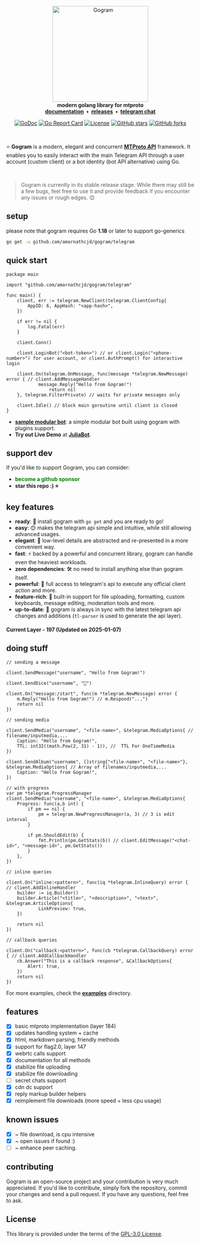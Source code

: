 <p align="center">
    <a href="https://github.com/amarnathcjd/gogram">
        <img src="https://i.imgur.com/RE1M0sM.png" alt="Gogram" width="256">
    </a>
    <br>
    <b>modern golang library for mtproto</b>
    <br>
    <b>
    <a href="https://gogramdoc.vercel.app">documentation</a>
    &nbsp;•&nbsp;
    <a href="https://github.com/amarnathcjd/gogram/releases">releases</a>
    &nbsp;•&nbsp;
    <a href="https://t.me/rosexchat">telegram chat</a>
    </b>
</p>

<div align='center'>
	
[![GoDoc](https://godoc.org/github.com/amarnathcjd/gogram?status.svg)](https://godoc.org/github.com/amarnathcjd/gogram)
[![Go Report Card](https://goreportcard.com/badge/github.com/amarnathcjd/gogram)](https://goreportcard.com/report/github.com/amarnathcjd/gogram)
[![License](https://img.shields.io/github/license/amarnathcjd/gogram.svg)](https://img.shields.io/github/license/amarnathcjd/gogram.svg)
[![GitHub stars](https://img.shields.io/github/stars/amarnathcjd/gogram.svg?style=social&label=Stars)](https://img.shields.io/github/stars/amarnathcjd/gogram.svg?style=social&label=Stars)
[![GitHub forks](https://img.shields.io/github/forks/amarnathcjd/gogram.svg?style=social&label=Fork)](https://img.shields.io/github/forks/amarnathcjd/gogram.svg?style=social&label=Fork)

</div>


<br>

<p>⭐️ <b>Gogram</b> is a modern, elegant and concurrent <b><a href='https://core.telegram.org/api'>MTProto API</a></b>
framework. It enables you to easily interact with the main Telegram API through a user account (custom client) or a bot
identity (bot API alternative) using Go.</p>
<br>

> Gogram is currently in its stable release stage. While there may still be a few bugs, feel free to use it and provide feedback if you encounter any issues or rough edges. 😊

## setup

<p>please note that gogram requires Go <b>1.18</b> or later to support go-generics</p>

```bash
go get -u github.com/amarnathcjd/gogram/telegram
```

## quick start

```golang
package main

import "github.com/amarnathcjd/gogram/telegram"

func main() {
	client, err := telegram.NewClient(telegram.ClientConfig{
		AppID: 6, AppHash: "<app-hash>",
	})

	if err != nil {
		log.Fatal(err)
	}

	client.Conn()

	client.LoginBot("<bot-token>") // or client.Login("<phone-number>") for user account, or client.AuthPrompt() for interactive login

	client.On(telegram.OnMessage, func(message *telegram.NewMessage) error { // client.AddMessageHandler
			message.Reply("Hello from Gogram!")
        		return nil
	}, telegram.FilterPrivate) // waits for private messages only

	client.Idle() // block main goroutine until client is closed
}
```

- **[sample modular bot](https://github.com/AmarnathCJD/JuliaBot.git)**: a simple modular bot built using gogram with plugins support.
- **Try out Live Demo** at **[JuliaBot](https://t.me/rustyDbot)**. 

## support dev

If you'd like to support Gogram, you can consider:

- <b><a href="https://github.com/sponsors/amarnathcjd" style="text-decoration: none; color: green;">become a github sponsor</a></b>
- <b>star this repo :) ⭐</b>

## key features

<ul>
  <li><strong>ready</strong>: 🚀 install gogram with <code>go get</code> and you are ready to go!</li>
  <li><strong>easy</strong>: 😊 makes the telegram api simple and intuitive, while still allowing advanced usages.</li>
  <li><strong>elegant</strong>: 💎 low-level details are abstracted and re-presented in a more convenient way.</li>
  <li><strong>fast</strong>: ⚡ backed by a powerful and concurrent library, gogram can handle even the heaviest workloads.</li>
  <li><strong>zero dependencies</strong>: 🛠️ no need to install anything else than gogram itself.</li>
  <li><strong>powerful</strong>: 💪 full access to telegram's api to execute any official client action and more.</li>
  <li><strong>feature-rich</strong>: 🌟 built-in support for file uploading, formatting, custom keyboards, message editing, moderation tools and more.</li>
  <li><strong>up-to-date</strong>: 🔄 gogram is always in sync with the latest telegram api changes and additions (<code>tl-parser</code> is used to generate the api layer).</li>
</ul>

#### Current Layer - **197** (Updated on 2025-01-07)

## doing stuff

```golang
// sending a message

client.SendMessage("username", "Hello from Gogram!")

client.SendDice("username", "🎲")

client.On("message:/start", func(m *telegram.NewMessage) error {
    m.Reply("Hello from Gogram!") // m.Respond("...")
    return nil
})
```

```golang
// sending media

client.SendMedia("username", "<file-name>", &telegram.MediaOptions{ // filename/inputmedia,...
    Caption: "Hello from Gogram!",
    TTL: int32((math.Pow(2, 31) - 1)), //  TTL For OneTimeMedia
})

client.SendAlbum("username", []string{"<file-name>", "<file-name>"}, &telegram.MediaOptions{ // Array of filenames/inputmedia,...
    Caption: "Hello from Gogram!",
})

// with progress
var pm *telegram.ProgressManager
client.SendMedia("username", "<file-name>", &telegram.MediaOptions{
    Progress: func(a,b int) {
        if pm == nil {
            pm = telegram.NewProgressManager(a, 3) // 3 is edit interval
        }

        if pm.ShouldEdit(b) {
            fmt.Println(pm.GetStats(b)) // client.EditMessage("<chat-id>", "<message-id>", pm.GetStats())
        }
    },
})
```

```golang
// inline queries

client.On("inline:<pattern>", func(iq *telegram.InlineQuery) error { // client.AddInlineHandler
	builder := iq.Builder()
	builder.Article("<title>", "<description>", "<text>", &telegram.ArticleOptions{
			LinkPreview: true,
	})

	return nil
})
```

```golang
// callback queries

client.On("callback:<pattern>", func(cb *telegram.CallbackQuery) error { // client.AddCallbackHandler
    cb.Answer("This is a callback response", &CallbackOptions{
		Alert: true,
	})
    return nil
})
```

For more examples, check the **[examples](examples)** directory.

## features

- [x] basic mtproto implementation (layer 184)
- [x] updates handling system + cache
- [x] html, markdown parsing, friendly methods
- [x] support for flag2.0, layer 147
- [x] webrtc calls support
- [x] documentation for all methods
- [x] stabilize file uploading
- [x] stabilize file downloading
- [ ] secret chats support
- [x] cdn dc support
- [x] reply markup builder helpers
- [x] reimplement file downloads (more speed + less cpu usage)

## known issues

- [x] ~ file download, is cpu intensive
- [x] ~ open issues if found :)
- [ ] ~ enhance peer caching.

## contributing

Gogram is an open-source project and your contribution is very much appreciated. If you'd like to contribute, simply fork the repository, commit your changes and send a pull request. If you have any questions, feel free to ask.

## License

This library is provided under the terms of the [GPL-3.0 License](LICENSE).
